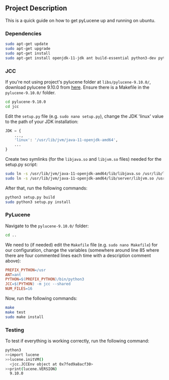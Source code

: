 ## Project Description

This is a quick guide on how to get pyLucene up and running on ubuntu.

### Dependencies

```bash
sudo apt-get update
sudo apt-get upgrade
sudo apt-get install 
sudo apt-get install openjdk-11-jdk ant build-essential python3-dev python3-distutils python3-pip
```

### JCC

If you're not using project's pylucene folder at `libs/pylucene-9.10.0/`, download pylucene 9.10.0 from [here](https://dlcdn.apache.org/lucene/pylucene/?C=M;O=A).
Ensure there is a Makefile in the `pylucene-9.10.0/` folder.

```bash
cd pylucene-9.10.0
cd jcc
```

Edit the `setup.py` file (e.g. `sudo nano setup.py`), change the JDK 'linux' value to the path of your JDK installation:

```python
JDK = {
    ...,
    'linux': '/usr/lib/jvm/java-11-openjdk-amd64',
    ...
}
```

Create two symlinks (for the `libjava.so` and `libjvm.so` files) needed for the setup.py script:

```bash
sudo ln -s /usr/lib/jvm/java-11-openjdk-amd64/lib/libjava.so /usr/lib/libjava.so
sudo ln -s /usr/lib/jvm/java-11-openjdk-amd64/lib/server/libjvm.so /usr/lib/libjvm.so
```

After that, run the following commands:

```bash
python3 setup.py build
sudo python3 setup.py install
```

### PyLucene

Navigate to the `pylucene-9.10.0/` folder:

```bash
cd ..
```

We need to (if needed) edit the `Makefile` file (e.g. `sudo nano Makefile`) for our configuration, change the variables (somewhere around line 85 where there are four commented lines each time with a description comment above):

```makefile
PREFIX_PYTHON=/usr
ANT=ant
PYTHON=$(PREFIX_PYTHON)/bin/python3
JCC=$(PYTHON) -m jcc --shared
NUM_FILES=16
```

Now, run the following commands:

```bash
make
make test
sudo make install
```

### Testing

To test if everything is working correctly, run the following command:

```bash
python3
>>import lucene
>>lucene.initVM()
  <jcc.JCCEnv object at 0x7fed9a8acf30>
>>print(lucene.VERSION)
  9.10.0
```